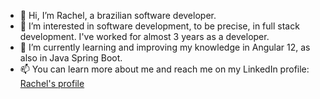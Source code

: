 - 👋 Hi, I’m Rachel, a brazilian software developer.
- 👀 I’m interested in software development, to be precise, in full stack development. I've worked for almost 3 years as a developer.
- 🌱 I’m currently learning and improving my knowledge in Angular 12, as also in Java Spring Boot.
- 📫 You can learn more about me and reach me on my LinkedIn profile: [Rachel's profile](https://www.linkedin.com/in/rachel-barato-gama/)

<!---
rachel-barato/rachel-barato is a ✨ special ✨ repository because its `README.md` (this file) appears on your GitHub profile.
You can click the Preview link to take a look at your changes.
--->

